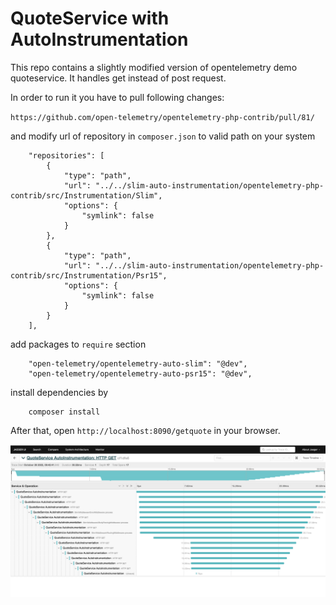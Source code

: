 # QuoteService with AutoInstrumentation

This repo contains a slightly modified version of opentelemetry demo quoteservice.
It handles get instead of post request.

In order to run it you have to pull following changes:

`https://github.com/open-telemetry/opentelemetry-php-contrib/pull/81/`

and modify url of repository in `composer.json` to valid path on your system

```
    "repositories": [
        {
            "type": "path",
            "url": "../../slim-auto-instrumentation/opentelemetry-php-contrib/src/Instrumentation/Slim",
            "options": {
                "symlink": false
            }
        },
        {
            "type": "path",
            "url": "../../slim-auto-instrumentation/opentelemetry-php-contrib/src/Instrumentation/Psr15",
            "options": {
                "symlink": false
            }
        }
    ],
```

add packages to `require` section

```
    "open-telemetry/opentelemetry-auto-slim": "@dev",
    "open-telemetry/opentelemetry-auto-psr15": "@dev",
```

install dependencies by
```
    composer install
```

After that, open `http://localhost:8090/getquote` in your browser.

![Alt text](trace.png?raw=true "Trace")

